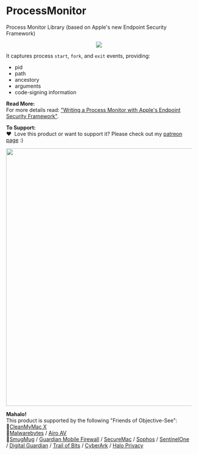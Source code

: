 # ProcessMonitor
Process Monitor Library (based on Apple's new Endpoint Security Framework)

<p align="center"><img src="https://objective-see.com/images/blog/blog_0x47/twitter.png"></p>

It captures process `start`, `fork`, and `exit` events, providing:
* pid
* path
* ancestory
* arguments
* code-signing information

**Read More:** \
For more details read: ["Writing a Process Monitor with Apple's Endpoint Security Framework"](https://objective-see.com/blog/blog_0x47.html).

**To Support:** \
&#x2764;&nbsp; Love this product or want to support it? Please check out my [patreon page](https://www.patreon.com/objective_see) :)

<p align="center">
<a class="inlineLink" href="https://www.patreon.com/objective_see">
		<img src="https://objective-see.com/patreon/images/patreon.jpg" width="700" style="display:block; margin:auto;"/>
</a>
</p>    

**Mahalo!** \
This product is supported by the following "Friends of Objective-See":
<br>
🥇[CleanMyMac X](https://macpaw.com/cleanmymac) 
<br>
🥈[Malwarebytes](https://www.malwarebytes.com) / [Airo AV](https://www.airoav.com/)
<br>
🥉[SmugMug](https://www.smugmug.com/) /  [Guardian Mobile Firewall](https://guardianapp.com) / [SecureMac](https://www.securemac.com/) / [Sophos](https://www.sophos.com/) / [SentinelOne](https://www.sentinelone.com/) / [Digital Guardian](https://digitalguardian.com/) / [Trail of Bits](https://www.trailofbits.com/) / [CyberArk](https://cyberark.com/epm) / [Halo Privacy](https://www.haloprivacy.com/)
